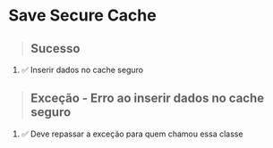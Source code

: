 # Save Secure Cache

> ## Sucesso

1. ✅ Inserir dados no cache seguro

> ## Exceção - Erro ao inserir dados no cache seguro

1. ✅ Deve repassar a exceção para quem chamou essa classe
